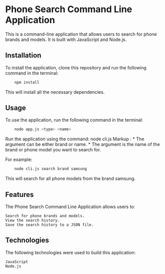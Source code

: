 # Phone Search Command Line Application

This is a command-line application that allows users to search for phone brands and models. It is built with JavaScript and Node.js.

## Installation

To install the application, clone this repository and run the following command in the terminal:

```bash
    npm install
```

This will install all the necessary dependencies.

## Usage

To use the application, run the following command in the terminal:

```bash
    node app.js <type> <name>
```

Run the application using the command: node cli.js <type> <name>
Markup : * The <type> argument can be either brand or name.
         * The <name> argument is the name of the brand or phone model you want to search for.

For example:

```bash
    node cli.js search brand samsung
```

This will search for all phone models from the brand samsung.

## Features

The Phone Search Command Line Application allows users to:

    Search for phone brands and models.
    View the search history.
    Save the search history to a JSON file.

## Technologies

The following technologies were used to build this application:

    JavaScript
    Node.js

